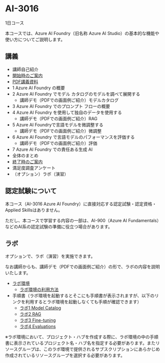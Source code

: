 # AI-3016

1日コース

本コースでは、Azure AI Foundry（旧名称 Azure AI Studio）の基本的な機能や使い方についてご説明します。

## 講義

- 講師自己紹介
- [開始時のご案内](../opening.md)
- [PDF講義資料](AI-3016-ai-foundry.pdf)
- 1 Azure AI Foundry の概要
- 2 Azure AI Foundry でモデル カタログのモデルを調べて展開する
  - 講師デモ（PDFでの画面例ご紹介）モデルカタログ
- 3 Azure AI Foundry でのプロンプト フローの概要
- 4 Azure AI Foundry を使用して独自のデータを使用する
  - 講師デモ（PDFでの画面例ご紹介）RAG
- 5 Azure AI Foundryで言語モデルを微調整する
  - 講師デモ（PDFでの画面例ご紹介）微調整
- 6 Azure AI Foundry で言語モデルのパフォーマンスを評価する
  - 講師デモ（PDFでの画面例ご紹介）評価
- 7 Azure AI Foundry での責任ある生成 AI
- 全体のまとめ
- [終了時のご案内](../closing-cloudslice.md)
- 満足度調査アンケート
- （オプション）ラボ（演習）

## 認定試験について

本コース（AI-3016 Azure AI Foundry）に直接対応する認定試験・認定資格・Applied Skillsはありません。

ただし、本コースで学習する内容の一部は、AI-900（Azure AI Fundamentals）などのAI系の認定試験の準備に役立つ場合があります。

## ラボ

オプションで、ラボ（演習）を実施できます。

なお講師からも、講師デモ（PDFでの画面例ご紹介）の形で、ラボの内容を説明いたします。

- [ラボ環境](https://esi.learnondemand.net/)
  - [ラボ環境の利用方法](../ラボ環境の利用方法.pdf)
- 手順書（ラボ環境を起動するとそこにも手順書が表示されますが、以下のリンクを利用するとラボ環境を起動しなくても手順が確認できます）
  - [ラボ1 Model Catalog](lab01.md)
  - [ラボ2 RAG](lab02.md)
  - [ラボ3 Fine-tuning](lab03.md)
  - [ラボ4 Evaluations](lab04.md)

※ラボ環境において、プロジェクト・ハブを作成する際に、ラボ環境の中の手順書に表示されているプロジェクト名・ハブ名を指定する必要があります。またリソースグループは、このラボ環境で提供されるサブスクリプションにあらかじめ作成されているリソースグループを選択する必要があります。

